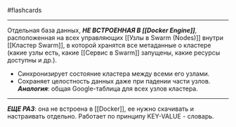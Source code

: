 #flashcards
***
Отдельная база данных, ***НЕ ВСТРОЕННАЯ В [[Docker Engine]]***, расположенная на всех управляющих [[Узлы в Swarm (Nodes)]] внутри [[Кластер Swarm]], в которой хранятся все метаданные о кластере (какие узлы есть, какие [[Сервис в Swarm]] запущены, какие ресурсы доступны и др.).
- Синхронизирует состояние кластера между всеми его узлами.
- Сохраняет целостность данных даже при падении части узлов.
***Аналогия***: общая Google-таблица для всех узлов кластера.
***
***ЕЩЕ РАЗ***: она не встроена в [[Docker]], ее нужно скачивать и настраивать отдельно.
Работает по принципу KEY-VALUE - словарь.
<!--SR:!2025-10-19,2,230-->